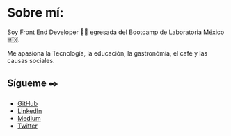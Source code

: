 # Sobre mí: 

Soy Front End Developer 👩‍💻 egresada del Bootcamp de Laboratoria México 🇲🇽.

Me apasiona la Tecnología, la educación, la gastronómia, el café y las causas sociales. 

## Sígueme ✒️

- [GitHub](https://github.com/AcheZeta)
- [LinkedIn](https://www.linkedin.com/in/hameyalli-elizalde/)
- [Medium](https://medium.com/@AcheZeta)
- [Twitter](https://twitter.com/ache_zeta)

